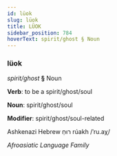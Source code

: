 ```yaml
---
id: lüok
slug: lüok
title: LÜOK
sidebar_position: 784
hoverText: spirit/ghost § Noun
---
```


### lüok

*spirit/ghost* **§** Noun

**Verb**: to be a spirit/ghost/soul

**Noun**: spirit/ghost/soul

**Modifier**: spirit/ghost/soul-related

Ashkenazi Hebrew רוּחַ rúakh /ˈru.aχ/

*Afroasiatic Language Family*